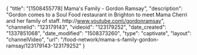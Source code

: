 {
    "title": "[1508455778] Mama's Family - Gordon Ramsay",
    "description": "Gordon comes to a Soul Food restaurant in Brighton to meet Mama Cherri and her family of staff. http:\/\/www.youtube.com\/gordonramsay",
    "channelid": "123179143",
    "videoid": "123179252",
    "date_created": "1337851068",
    "date_modified": "1508373260",
    "type": "captivate",
    "layout": "channelVideo",
    "url": "\/food-network\/mama-s-family-gordon-ramsay\/123179143-123179252"
}